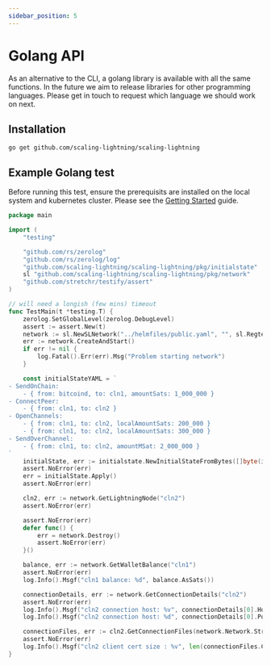 ```yaml
---
sidebar_position: 5
---
```


# Golang API

As an alternative to the CLI, a golang library is available with all the same functions. In the future we aim to release libraries for other programming languages. Please get in touch to request which language we should work on next.

## Installation

    go get github.com/scaling-lightning/scaling-lightning

## Example Golang test

Before running this test, ensure the prerequisits are installed on the local system and kubernetes cluster. Please see the [Getting Started](/docs/getting-started) guide.

```go
package main

import (
	"testing"

	"github.com/rs/zerolog"
	"github.com/rs/zerolog/log"
	"github.com/scaling-lightning/scaling-lightning/pkg/initialstate"
	sl "github.com/scaling-lightning/scaling-lightning/pkg/network"
	"github.com/stretchr/testify/assert"
)

// will need a longish (few mins) timeout
func TestMain(t *testing.T) {
	zerolog.SetGlobalLevel(zerolog.DebugLevel)
	assert := assert.New(t)
	network := sl.NewSLNetwork("../helmfiles/public.yaml", "", sl.Regtest)
	err := network.CreateAndStart()
	if err != nil {
		log.Fatal().Err(err).Msg("Problem starting network")
	}

	const initialStateYAML = `
- SendOnChain:
    - { from: bitcoind, to: cln1, amountSats: 1_000_000 }
- ConnectPeer:
    - { from: cln1, to: cln2 }
- OpenChannels:
    - { from: cln1, to: cln2, localAmountSats: 200_000 }
    - { from: cln1, to: cln2, localAmountSats: 300_000 }
- SendOverChannel:
    - { from: cln1, to: cln2, amountMSat: 2_000_000 }
`
	initialState, err := initialstate.NewInitialStateFromBytes([]byte(initialStateYAML), &network)
	assert.NoError(err)
	err = initialState.Apply()
	assert.NoError(err)

	cln2, err := network.GetLightningNode("cln2")
	assert.NoError(err)

	assert.NoError(err)
	defer func() {
		err = network.Destroy()
		assert.NoError(err)
	}()

	balance, err := network.GetWalletBalance("cln1")
	assert.NoError(err)
	log.Info().Msgf("cln1 balance: %d", balance.AsSats())

	connectionDetails, err := network.GetConnectionDetails("cln2")
	assert.NoError(err)
	log.Info().Msgf("cln2 connection host: %v", connectionDetails[0].Host)
	log.Info().Msgf("cln2 connection host: %d", connectionDetails[0].Port)

	connectionFiles, err := cln2.GetConnectionFiles(network.Network.String(), "")
	assert.NoError(err)
	log.Info().Msgf("cln2 client cert size : %v", len(connectionFiles.CLN.ClientCert))
}
```
